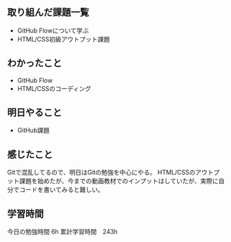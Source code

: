 ## 取り組んだ課題一覧
- GitHub Flowについて学ぶ
- HTML/CSS初級アウトプット課題

## わかったこと
- GitHub Flow
- HTML/CSSのコーディング

## 明日やること
- GitHub課題

## 感じたこと
Gitで混乱してるので、明日はGitの勉強を中心にやる。
HTML/CSSのアウトプット課題を始めたが、今までの動画教材でのインプットはしていたが、実際に自分でコードを書いてみると難しい。

## 学習時間
今日の勉強時間 6h
累計学習時間　243h
